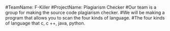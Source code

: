 #TeamName: F-Killer
#ProjectName: Plagiarism Checker
#Our team is a group for making the source code plagiarism checker.
#We will be making a program that allows you to scan the four kinds of language.
#The four kinds of language that c, c ++, java, python.

